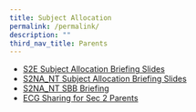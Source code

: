 ```yaml
---
title: Subject Allocation
permalink: /permalink/
description: ""
third_nav_title: Parents
---
```


*  [S2E Subject Allocation Briefing Slides](/files/Parents/S2E%20Subject%20Allocation%20Briefing%20Slides.pdf)
*  [S2NA_NT Subject Allocation Briefing Slides](/files/Parents/S2NA_NT%20Subject%20Allocation%20Briefing%20Slides.pdf)
*  [S2NA_NT SBB Briefing](/files/Parents/S2NA_NT%20SBB%20Briefing%20.pdf)
*  [ECG Sharing for Sec 2 Parents](/files/Parents/ECG%20Sharing%20for%20Sec%202%20Parents.pdf)